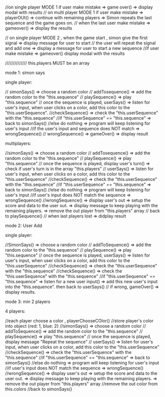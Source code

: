 //on single player MODE 1 if user make mistake => game over() => display modal with results 
// on multi player MODE 1 if user make mistake => playerOUt() => continue with remaining players => Simon repeats the last 
sequence and the game goes on. 
// when the last user make mistake => gameover() => display the results

// on single player MODE 2 , when the game start , simon give the first signal => display message for user to start
// the user will repeat the signal and add one => display a message for user to start a new sequence 
//if user make mistake => gameover() display modal with the results



////////////// this.players MUST be an array

mode 1: simon says

single player: 

// simonSays() => choose a random color 
// addTosequence() => add the random color to the "this.sequence"
// playSequence() => play "this.sequence"
// once the sequence is played, userSays() => listen for user's input, when user clicks on a color, add this color to the "this.userSequence".
//checkSequence() => check the "this.userSequence" with the "this.sequence"
    //if "this.userSequence" == "this.sequence" => back to simonSays()
    //else do nothing => program will keep listening for user's input
    //if the user's input and sequence does NOT match => wrongSequence()
// wrongSequence() => gameOver() => display result 

multiplayers: 

//simonSays() => choose a random color
// addTosequence() => add the random color to the "this.sequence"
// playSequence() => play "this.sequence"
// once the sequence is played, display user's turn() => check if user's turn is in the array "this.players"
// userSays() => listen for user's input, when user clicks on a color, add this color to the "this.userSequence"
//checkSequence() => check the "this.userSequence" with the "this.sequence"
    //if "this.userSequence" == "this.sequence" => back to simonSays()
    //else do nothing => program will keep listening for user's input
    //if user's input does NOT match the sequence => wrongSequence()
//wrongSequence() => display user's out => setup the score and data to the user out. => display message to keep playing with the remaining players. => remove the out player from "this.players" array
// back to playSequence()
// when last players lost => didplay result


mode 2: User Add

single player: 

//SimonSays() => choose a random color
// addToSequence() => add the random color to the "this.sequence"
// playSequence() => play "this.sequence"
// once the sequence is played, userSays() => listen for user's input, when user clicks on a color, add this color to the "this.userSequence"
//checkSequence() => check the "this.userSequence" with the "this.sequence"
//checkSequence() => check the "this.userSequence" with the "this.sequence"
    //if "this.userSequence" == "this.sequence" => listen for a new user input() => add this new user's input into the "this.sequence". then back to userSays()
    // if wrong, gameOver() => display results. 




mode 3: min 2 players

4 players: 

//each player choose a color , playerChooseCOlor()
//store player's color into object {red: 1, blue: 2}
//simonSays() => choose a random color
// addToSequence() => add the random color to the "this.sequence"
// playSequence() => play "this.sequence"
// once the sequence is played, display message "Repeat the sequence"
// userSays() => listen for user's input, when user clicks on a color, add this color to the "this.userSequence"
//checkSequence() => check the "this.userSequence" with the "this.sequence"
    //if "this.userSequence" == "this.sequence" => back to simonSays()
    //else do nothing => program will keep listening for user's input
    //if user's input does NOT match the sequence => wrongSequence()
//wrongSequence() => display user's out => setup the score and data to the user out. => display message to keep playing with the remaining players. => remove the out player from "this.players" array
//remove the out color from this.colors
//back to simonSays()

